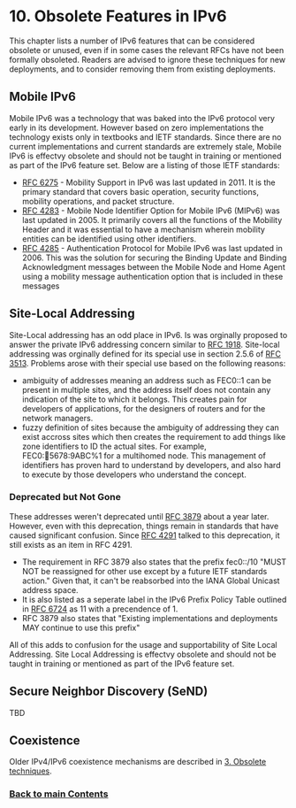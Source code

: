 # 10. Obsolete Features in IPv6

This chapter lists a number of IPv6 features that can be considered
obsolete or unused, even if in some cases the relevant RFCs have not
been formally obsoleted. Readers are advised to ignore these techniques
for new deployments, and to consider removing them from existing
deployments.

## Mobile IPv6
Mobile IPv6 was a technology that was baked into the IPv6 protocol very early in its development. However based on zero implementations the technology exists only in textbooks and IETF standards. Since there are no current implementations and current standards are extremely stale, Mobile IPv6 is effectvy obsolete and should not be taught in training or mentioned as part of the IPv6 feature set. Below are a listing of those IETF standards:

* [RFC 6275](https://www.rfc-editor.org/rfc/rfc6275.html) - Mobility Support in IPv6 was last updated in 2011. It is the primary standard that covers basic operation, security functions, mobility operations, and packet structure.
* [RFC 4283](https://www.rfc-editor.org/rfc/rfc4283.html) - Mobile Node Identifier Option for Mobile IPv6 (MIPv6) was last updated in 2005. It primarily covers all the functions of the Mobility Header and it was essential to have a mechanism wherein mobility entities can be identified using other identifiers.
* [RFC 4285](https://www.rfc-editor.org/rfc/rfc4285.html) - Authentication Protocol for Mobile IPv6 was last updated in 2006. This was the solution for securing the Binding Update and Binding Acknowledgment messages between the Mobile Node and Home Agent using a mobility message authentication option that is included in these messages

## Site-Local Addressing
Site-Local addressing has an odd place in IPv6. Is was orginally proposed to answer the private IPv6 addressing concern similar to [RFC 1918](https://www.rfc-editor.org/rfc/rfc1918.html). Site-local addressing was orginally defined for its special use in section 2.5.6 of [RFC 3513](https://www.rfc-editor.org/rfc/rfc3513.html#section-2.5.6). Problems arose with their special use based on the following reasons:
* ambiguity of addresses meaning an address such as FEC0::1 can be present in multiple sites, and the address itself does not contain any indication of the site to which it   belongs.  This creates pain for developers of applications, for the designers of routers and for the network managers.  
* fuzzy definition of sites because the ambiguity of addressing they can exist accross sites which then creates the requirement to add things like zone identifiers to ID the actual sites. For example, FEC0::1234:5678:9ABC%1 for a multihomed node. This management of identifiers has proven hard to understand by developers, and also hard to execute by those developers who understand the concept.

### Deprecated but Not Gone
These addresses weren't deprecated until [RFC 3879](https://www.rfc-editor.org/rfc/rfc3879) about a year later. However, even with this deprecation, things remain in standards that have caused significant confusion. Since [RFC 4291](https://www.rfc-editor.org/rfc/rfc4291.html#section-2.5.7) talked to this deprecation, it still exists as an item in RFC 4291. 
* The requirement in RFC 3879 also states that the prefix fec0::/10 "MUST NOT be reassigned for other use except by a future IETF standards action." Given that, it can't be reabsorbed into the IANA Global Unicast address space.
* It is also listed as a seperate label in the IPv6 Prefix Policy Table outlined in [RFC 6724](https://www.rfc-editor.org/rfc/rfc6724.html) as 11 with a precendence of 1.
* RFC 3879 also states that "Existing implementations and deployments MAY continue to use this prefix"

All of this adds to confusion for the usage and supportability of Site Local Addressing. Site Local Addressing is effectvy obsolete and should not be taught in training or mentioned as part of the IPv6 feature set.



## Secure Neighbor Discovery (SeND)

TBD

## Coexistence

Older IPv4/IPv6 coexistence mechanisms are described in
[3. Obsolete techniques](../3.%20Coexistence%20with%20Legacy%20IPv4/Obsolete%20techniques.md).

<!-- ## Name (add plain section names like that) -->

<!-- Link lines generated automatically; do not delete -->

### [<ins>Back to main Contents</ins>](../Contents.md)
